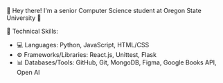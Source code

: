 👋 Hey there! I'm a senior Computer Science student at Oregon State University 🤖

🚀 Technical Skills:
- 💻 Languages: Python, JavaScript, HTML/CSS
- ⚙️ Frameworks/Libraries: React.js, Unittest, Flask
- 📊 Databases/Tools: GitHub, Git, MongoDB, Figma, Google Books API, Open AI


